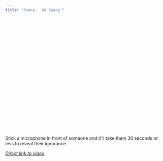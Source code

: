 ```yaml
---
title: "Scary.  So Scary."
---
```

<p><object width="425" height="344"><param name="movie" value="http://www.youtube.com/v/mKKKgua7wQk&rel=0&color1=0xb1b1b1&color2=0xcfcfcf&feature=player_embedded&fs=1"></param><param name="allowFullScreen" value="true"></param><param name="allowScriptAccess" value="always"></param><embed src="http://www.youtube.com/v/mKKKgua7wQk&rel=0&color1=0xb1b1b1&color2=0xcfcfcf&feature=player_embedded&fs=1" type="application/x-shockwave-flash" allowfullscreen="true" allowScriptAccess="always" width="425" height="344"></embed></object></p>
<p>Stick a microphone in front of someone and it'll take them 30 seconds or less to reveal their ignorance.</p>
<p><em><a href="http://www.youtube.com/watch?v=mKKKgua7wQk">Direct link to video</a></em></p>
